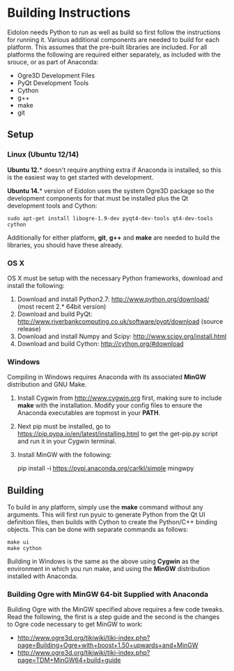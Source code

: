 # Building Instructions

Eidolon needs Python to run as well as build so first follow the instructions for running it. 
Various additional components are needed to build for each platform. 
This assumes that the pre-built libraries are included.
For all platforms the following are required either separately, as included with the srouce, or as part of Anaconda:

 * Ogre3D Development Files
 * PyQt Development Tools
 * Cython
 * g++
 * make
 * git

## Setup

### Linux (Ubuntu 12/14) 

**Ubuntu 12.*** doesn't require anything extra if Anaconda is installed, so this is the easiest way to get started with development.

**Ubuntu 14.*** version of Eidolon uses the system Ogre3D package so the development components for that must be installed plus the Qt development tools and Cython:

    sudo apt-get install libogre-1.9-dev pyqt4-dev-tools qt4-dev-tools cython

Additionally for either platform, **git**, **g++** and **make** are needed to build the libraries, you should have these already. 

### OS X

OS X must be setup with the necessary Python frameworks, download and install the following:

 1. Download and install Python2.7: http://www.python.org/download/ (most recent 2.* 64bit version)
 2. Download and build PyQt: http://www.riverbankcomputing.co.uk/software/pyqt/download (source release)
 3. Download and install Numpy and Scipy: http://www.scipy.org/install.html
 4. Download and build Cython: http://cython.org/#download


### Windows

Compiling in Windows requires Anaconda with its associated **MinGW** distribution and GNU Make.

 1. Install Cygwin from http://www.cygwin.org first, making sure to include **make** with the installation. Modify your config files to ensure the Anaconda executables are topmost in your **PATH**. 

 2. Next pip must be installed, go to https://pip.pypa.io/en/latest/installing.html to get the get-pip.py script and run it in your Cygwin terminal. 

 3. Install MinGW with the following:

    pip install -i https://pypi.anaconda.org/carlkl/simple mingwpy


## Building 

To build in any platform, simply use the **make** command without any arguments. 
This will first run pyuic to generate Python from the Qt UI definition files, then builds with Cython to create the Python/C++ binding objects. 
This can be done with separate commands as follows:

    make ui 
    make cython 

Building in Windows is the same as the above using **Cygwin** as the environment in which you run make, and using the **MinGW** distribution installed with Anaconda.

### Building Ogre with MinGW 64-bit Supplied with Anaconda

Building Ogre with the MinGW specified above requires a few code tweaks.
Read the following, the first is a step guide and the second is the changes to Ogre code necessary to get MinGW to work:
 * http://www.ogre3d.org/tikiwiki/tiki-index.php?page=Building+Ogre+with+boost+1.50+upwards+and+MinGW
 * http://www.ogre3d.org/tikiwiki/tiki-index.php?page=TDM+MinGW64+build+guide
